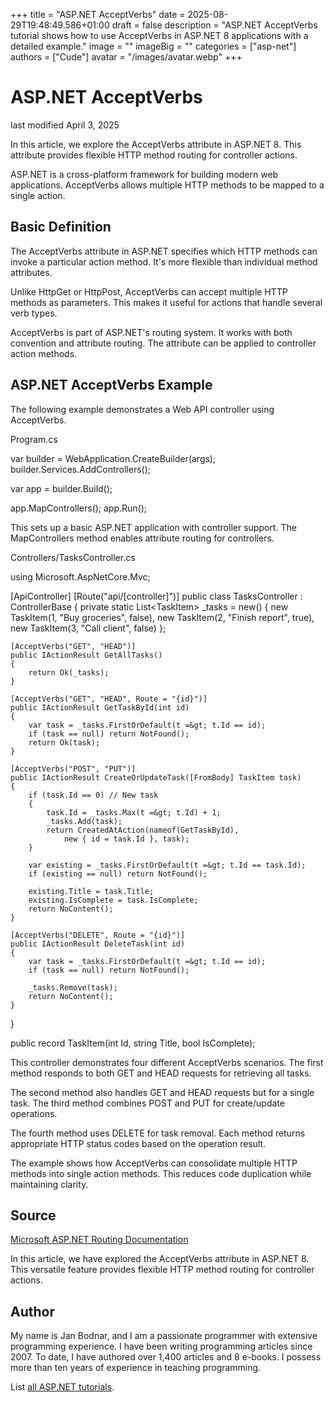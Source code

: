 +++
title = "ASP.NET AcceptVerbs"
date = 2025-08-29T19:48:49.586+01:00
draft = false
description = "ASP.NET AcceptVerbs tutorial shows how to use AcceptVerbs in ASP.NET 8 applications with a detailed example."
image = ""
imageBig = ""
categories = ["asp-net"]
authors = ["Cude"]
avatar = "/images/avatar.webp"
+++

# ASP.NET AcceptVerbs

last modified April 3, 2025

In this article, we explore the AcceptVerbs attribute in ASP.NET 8. This
attribute provides flexible HTTP method routing for controller actions.

ASP.NET is a cross-platform framework for building modern web applications.
AcceptVerbs allows multiple HTTP methods to be mapped to a single action.

## Basic Definition

The AcceptVerbs attribute in ASP.NET specifies which HTTP methods can invoke
a particular action method. It's more flexible than individual method attributes.

Unlike HttpGet or HttpPost, AcceptVerbs can accept multiple HTTP methods as
parameters. This makes it useful for actions that handle several verb types.

AcceptVerbs is part of ASP.NET's routing system. It works with both convention
and attribute routing. The attribute can be applied to controller action methods.

## ASP.NET AcceptVerbs Example

The following example demonstrates a Web API controller using AcceptVerbs.

Program.cs
  

var builder = WebApplication.CreateBuilder(args);
builder.Services.AddControllers();

var app = builder.Build();

app.MapControllers();
app.Run();

This sets up a basic ASP.NET application with controller support. The
MapControllers method enables attribute routing for controllers.

Controllers/TasksController.cs
  

using Microsoft.AspNetCore.Mvc;

[ApiController]
[Route("api/[controller]")]
public class TasksController : ControllerBase
{
    private static List&lt;TaskItem&gt; _tasks = new()
    {
        new TaskItem(1, "Buy groceries", false),
        new TaskItem(2, "Finish report", true),
        new TaskItem(3, "Call client", false)
    };

    [AcceptVerbs("GET", "HEAD")]
    public IActionResult GetAllTasks()
    {
        return Ok(_tasks);
    }

    [AcceptVerbs("GET", "HEAD", Route = "{id}")]
    public IActionResult GetTaskById(int id)
    {
        var task = _tasks.FirstOrDefault(t =&gt; t.Id == id);
        if (task == null) return NotFound();
        return Ok(task);
    }

    [AcceptVerbs("POST", "PUT")]
    public IActionResult CreateOrUpdateTask([FromBody] TaskItem task)
    {
        if (task.Id == 0) // New task
        {
            task.Id = _tasks.Max(t =&gt; t.Id) + 1;
            _tasks.Add(task);
            return CreatedAtAction(nameof(GetTaskById), 
                new { id = task.Id }, task);
        }
        
        var existing = _tasks.FirstOrDefault(t =&gt; t.Id == task.Id);
        if (existing == null) return NotFound();
        
        existing.Title = task.Title;
        existing.IsComplete = task.IsComplete;
        return NoContent();
    }

    [AcceptVerbs("DELETE", Route = "{id}")]
    public IActionResult DeleteTask(int id)
    {
        var task = _tasks.FirstOrDefault(t =&gt; t.Id == id);
        if (task == null) return NotFound();
        
        _tasks.Remove(task);
        return NoContent();
    }
}

public record TaskItem(int Id, string Title, bool IsComplete);

This controller demonstrates four different AcceptVerbs scenarios. The first
method responds to both GET and HEAD requests for retrieving all tasks.

The second method also handles GET and HEAD requests but for a single task.
The third method combines POST and PUT for create/update operations.

The fourth method uses DELETE for task removal. Each method returns appropriate
HTTP status codes based on the operation result.

The example shows how AcceptVerbs can consolidate multiple HTTP methods into
single action methods. This reduces code duplication while maintaining clarity.

## Source

[Microsoft ASP.NET Routing Documentation](https://learn.microsoft.com/en-us/aspnet/core/mvc/controllers/routing?view=aspnetcore-8.0#verb-constraints)

In this article, we have explored the AcceptVerbs attribute in ASP.NET 8. This
versatile feature provides flexible HTTP method routing for controller actions.

## Author

My name is Jan Bodnar, and I am a passionate programmer with extensive
programming experience. I have been writing programming articles since 2007.
To date, I have authored over 1,400 articles and 8 e-books. I possess more
than ten years of experience in teaching programming.

List [all ASP.NET tutorials](/all/#asp-net).